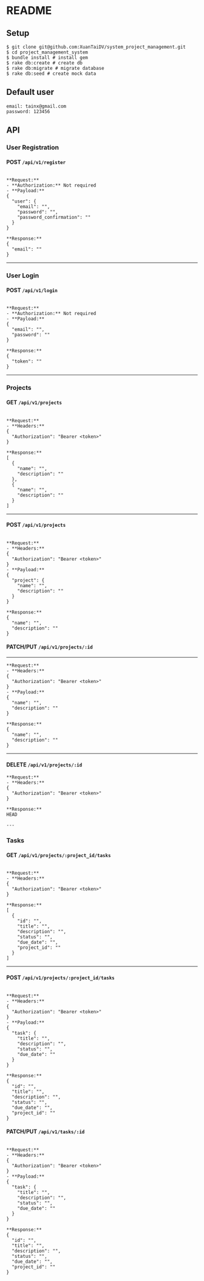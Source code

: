 # README

## Setup

```
$ git clone git@github.com:XuanTaiDV/system_project_management.git
$ cd project_management_system
$ bundle install # install gem
$ rake db:create # create db
$ rake db:migrate # migrate database
$ rake db:seed # create mock data

```

## Default user
```
email: tainx@gmail.com
password: 123456
```
## API


### **User Registration**

#### POST `/api/v1/register`
```

**Request:**
- **Authorization:** Not required
- **Payload:**
{
  "user": {
    "email": "",
    "password": "",
    "password_confirmation": ""
  }
}

**Response:**
{
  "email": ""
}
```
---
### **User Login**

#### POST `/api/v1/login`
```

**Request:**
- **Authorization:** Not required
- **Payload:**
{
  "email": "",
  "password": ""
}

**Response:**
{
  "token": ""
}
```
---
### **Projects**

#### GET `/api/v1/projects`
```

**Request:**
- **Headers:**
{
  "Authorization": "Bearer <token>"
}

**Response:**
[
  {
    "name": "",
    "description": ""
  },
  {
    "name": "",
    "description": ""
  }
]
```
---
#### POST `/api/v1/projects`
```

**Request:**
- **Headers:**
{
  "Authorization": "Bearer <token>"
}
- **Payload:**
{
  "project": {
    "name": "",
    "description": ""
  }
}

**Response:**
{
  "name": "",
  "description": ""
}
```

#### PATCH/PUT `/api/v1/projects/:id`
---

```
**Request:**
- **Headers:**
{
  "Authorization": "Bearer <token>"
}
- **Payload:**
{
  "name": "",
  "description": ""
}

**Response:**
{
  "name": "",
  "description": ""
}
```
---
#### DELETE `/api/v1/projects/:id`
```
**Request:**
- **Headers:**
{
  "Authorization": "Bearer <token>"
}

**Response:**
HEAD

---
```
### **Tasks**

#### GET `/api/v1/projects/:project_id/tasks`
```

**Request:**
- **Headers:**
{
  "Authorization": "Bearer <token>"
}

**Response:**
[
  {
    "id": "",
    "title": "",
    "description": "",
    "status": "",
    "due_date": "",
    "project_id": ""
  }
]
```
---
#### POST `/api/v1/projects/:project_id/tasks`

```

**Request:**
- **Headers:**
{
  "Authorization": "Bearer <token>"
}
- **Payload:**
{
  "task": {
    "title": "",
    "description": "",
    "status": "",
    "due_date": ""
  }
}

**Response:**
{
  "id": "",
  "title": "",
  "description": "",
  "status": "",
  "due_date": "",
  "project_id": ""
}
```

#### PATCH/PUT `/api/v1/tasks/:id`
```

**Request:**
- **Headers:**
{
  "Authorization": "Bearer <token>"
}
- **Payload:**
{
  "task": {
    "title": "",
    "description": "",
    "status": "",
    "due_date": ""
  }
}

**Response:**
{
  "id": "",
  "title": "",
  "description": "",
  "status": "",
  "due_date": "",
  "project_id": ""
}
```
